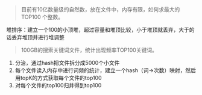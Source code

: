 >目前有10亿数量级的自然数，放在文件中，内存有限，如何求最大的TOP100 个整数。

堆排序：建立一个100的小顶堆，超过容量和堆顶比较，小于堆顶就丢弃，大于的话丢弃堆顶并进行堆调整

> 100GB的搜索关键词文件，统计出现频率TOP100关键词。

1. 分治，通过hash把文件拆分成5000个小文件
2. 每个文件读入内存中进行词频的统计，建立一个hash（词->次数）映射，然后用topK的方式获取每个文件的top100
3. 对每个文件的top100归并得到top100
